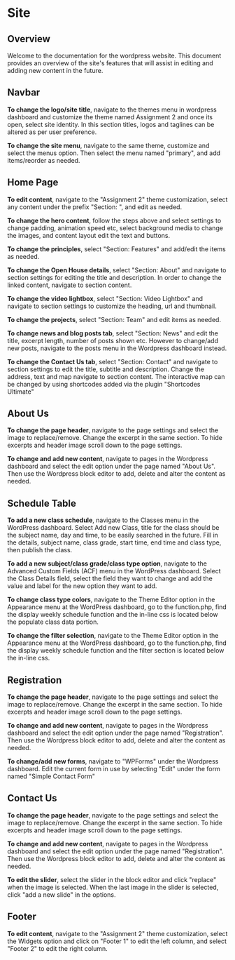 # Site

## Overview
Welcome to the documentation for the wordpress website. This document provides an overview of the site's features that will assist in editing and adding new content in the future.

## Navbar
**To change the logo/site title**, navigate to the themes menu in wordpress dashboard and customize the theme named Assignment 2 and once its open, select site identity. In this section titles, logos and taglines can be altered as per user preference.

**To change the site menu**, navigate to the same theme, customize and select the menus option. Then select the menu named "primary", and add items/reorder as needed.


## Home Page
**To edit content**, navigate to the "Assignment 2" theme customization, select any content under the prefix "Section: ", and edit as needed.

**To change the hero content**, follow the steps above and select settings to change padding, animation speed etc, select background media to change the images, and content layout edit the text and buttons.

**To change the principles**, select "Section: Features" and add/edit the items as needed.

**To change the Open House details**, select "Section: About" and navigate to section settings for editing the title and description. In order to change the linked content, navigate to section content.

**To change the video lightbox**, select "Section: Video Lightbox" and navigate to section settings to customize the heading, url and thumbnail.

**To change the projects**, select "Section: Team" and edit items as needed.

**To change news and blog posts tab**, select "Section: News" and edit the title, excerpt length, number of posts shown etc. However to change/add new posts, navigate to the posts menu in the Wordpress dashboard instead.

**To change the Contact Us tab**, select "Section: Contact" and navigate to section settings to edit the title, subtitle and description. Change the address, text and map navigate to section content. The interactive map can be changed by using shortcodes added via the plugin "Shortcodes Ultimate"


## About Us
**To change the page header**, navigate to the page settings and select the image to replace/remove. Change the excerpt in the same section. To hide excerpts and header image scroll down to the page settings.

**To change and add new content**, navigate to pages in the Wordpress dashboard and select the edit option under the page named "About Us". Then use the Wordpress block editor to add, delete and alter the content as needed.


## Schedule Table

**To add a new class schedule**, navigate to the Classes menu in the WordPress dashboard. Select Add new Class, title for the class should be the subject name, day and time, to be easily searched in the future. Fill in the details, subject name, class grade, start time, end time and class type, then publish the class.

**To add a new subject/class grade/class type option**, navigate to the Advanced Custom Fields (ACF) menu in the WordPress dashboard. Select the Class Details field, select the field they want to change and add the value and label for the new option they want to add.

**To change class type colors**, navigate to the Theme Editor option in the Appearance menu at the WordPress dashboard, go to the function.php, find the display weekly schedule function and the in-line css is located below the populate class data portion.

**To change the filter selection**, navigate to the Theme Editor option in the Appearance menu at the WordPress dashboard, go to the function.php, find the display weekly schedule function and the filter section is located below the in-line css.


## Registration
**To change the page header**, navigate to the page settings and select the image to replace/remove. Change the excerpt in the same section. To hide excerpts and header image scroll down to the page settings.

**To change and add new content**, navigate to pages in the Wordpress dashboard and select the edit option under the page named "Registration". Then use the Wordpress block editor to add, delete and alter the content as needed.

**To change/add new forms**, navigate to "WPForms" under the Wordpress dashboard. Edit the current form in use by selecting "Edit" under the form named "Simple Contact Form"

## Contact Us
**To change the page header**, navigate to the page settings and select the image to replace/remove. Change the excerpt in the same section. To hide excerpts and header image scroll down to the page settings.

**To change and add new content**, navigate to pages in the Wordpress dashboard and select the edit option under the page named "Registration". Then use the Wordpress block editor to add, delete and alter the content as needed.

**To edit the slider**, select the slider in the block editor and click "replace" when the image is selected. When the last image in the slider is selected, click "add a new slide" in the options.

## Footer
**To edit content**, navigate to the "Assignment 2" theme customization, select the Widgets option and click on "Footer 1" to edit the left column, and select "Footer 2" to edit the right column.
